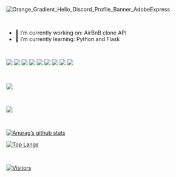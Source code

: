 ![Orange_Gradient_Hello_Discord_Profile_Banner_AdobeExpress](https://user-images.githubusercontent.com/111096348/222625460-00f02577-715b-465c-9a47-8de2b4f13c25.gif)

</br>

<!--
**raeliz/raeliz** is a ✨ _special_ ✨ repository because its `README.md` (this file) appears on your GitHub profile.

Here are some ideas to get you started:-->
- 🔭 I’m currently working on: AirBnB clone API
- 🌱 I’m currently learning: Python and Flask

</br>

![](https://img.shields.io/badge/Code-Python-informational?style=flat&logo=python&color=9cf)
![](https://img.shields.io/badge/Code-Flask-informational?style=flat&logo=flask&color=ff69b4)
![](https://img.shields.io/badge/Code-JavaScript-informational?style=flat&logo=JavaScript&color=F7DF1E)
![](https://img.shields.io/badge/Code-React-informational?style=flat&logo=react&color=61DAFB)
![](https://img.shields.io/badge/Code-Redux-informational?style=flat&logo=Redux&color=764ABC)
![](https://img.shields.io/badge/Code-HTML5-informational?style=flat&logo=HTML5&color=E34F26)
![](https://img.shields.io/badge/Code-Express-informational?style=flat&logo=express&color=blueviolet)
![](https://img.shields.io/badge/Code-Sequelize-informational?style=flat&logo=sequelize&color=orange)
![](https://img.shields.io/badge/Code-SQLite-informational?style=flat&logo=SQLite&color=003B57)

</br>

![](https://img.shields.io/badge/Style-CSS3-informational?style=flat&logo=CSS3&color=1572B6)

</br>

![](https://img.shields.io/badge/Tools-GitHub-informational?style=flat&logo=GitHub&color=181717)

</br>

[![Anurag’s github stats](https://github-readme-stats.vercel.app/api?username=raeliz)](https://github.com/raeliz)

[![Top Langs](https://github-readme-stats.vercel.app/api/top-langs/?username=raeliz&layout=compact)](https://github.com/raeliz)

</br>

[![Visitors](https://visitor-badge.glitch.me/badge?page_id=yraeliz.raeliz)](https://www.raeliz.dev/)

